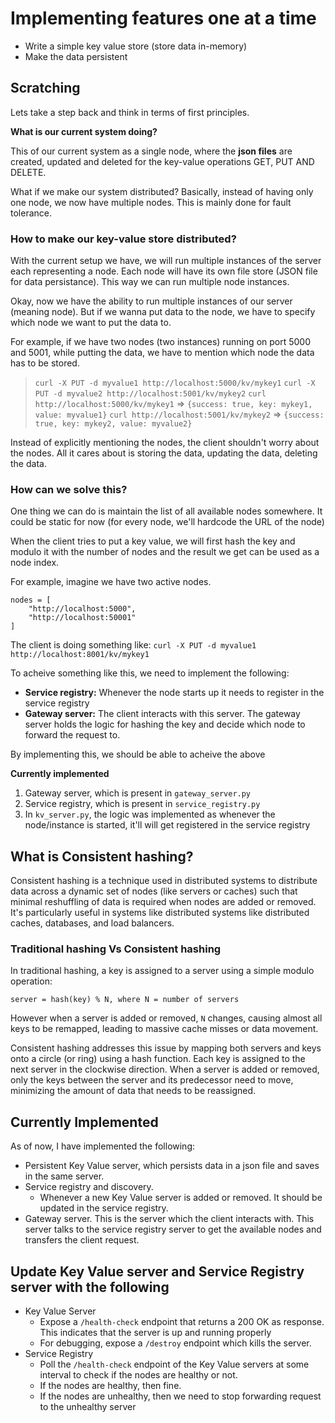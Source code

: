 # Implementing features one at a time

* Write a simple key value store (store data in-memory)
* Make the data persistent

## Scratching
Lets take a step back and think in terms of first principles.

**What is our current system doing?**

This of our current system as a single node, where the **json files** are created, updated and deleted for the key-value operations GET, PUT AND DELETE.

What if we make our system distributed? Basically, instead of having only one node, we now have multiple nodes. This is mainly done for fault tolerance.

### How to make our key-value store distributed?
With the current setup we have, we will run multiple instances of the server each representing a node. Each node will have its own file store (JSON file for data persistance). This way we can run multiple node instances.

Okay, now we have the ability to run multiple instances of our server (meaning node). But if we wanna put data to the node, we have to specify which node we want to put the data to.

For example, if we have two nodes (two instances) running on port 5000 and 5001, while putting the data, we have to mention which node the data has to be stored.
> `curl -X PUT -d myvalue1 http://localhost:5000/kv/mykey1`
> `curl -X PUT -d myvalue2 http://localhost:5001/kv/mykey2`
> `curl http://localhost:5000/kv/mykey1` => `{success: true, key: mykey1, value: myvalue1}`
> `curl http://localhost:5001/kv/mykey2` => `{success: true, key: mykey2, value: myvalue2}`

Instead of explicitly mentioning the nodes, the client shouldn't worry about the nodes. All it cares about is storing the data, updating the data, deleting the data.

### How can we solve this?
One thing we can do is maintain the list of all available nodes somewhere. It could be static for now (for every node, we'll hardcode the URL of the node)

When the client tries to put a key value, we will first hash the key and modulo it with the number of nodes and the result we get can be used as a node index.

For example, imagine we have two active nodes.
```
nodes = [
    "http://localhost:5000",
    "http://localhost:50001"
]
```

The client is doing something like: `curl -X PUT -d myvalue1 http://localhost:8001/kv/mykey1`

To acheive something like this, we need to implement the following:
* **Service registry:** Whenever the node starts up it needs to register in the service registry
* **Gateway server:** The client interacts with this server. The gateway server holds the logic for hashing the key and decide which node to forward the request to.

By implementing this, we should be able to acheive the above

**Currently implemented**

1. Gateway server, which is present in `gateway_server.py`
2. Service registry, which is present in `service_registry.py`
3. In `kv_server.py`, the logic was implemented as whenever the node/instance is started, it'll will get registered in the service registry

## What is Consistent hashing?
Consistent hashing is a technique used in distributed systems to distribute data across a dynamic set of nodes (like servers or caches) such that minimal reshuffling of data is required when nodes are added or removed. It's particularly useful in systems like distributed systems like distributed caches, databases, and load balancers.

### Traditional hashing Vs Consistent hashing
In traditional hashing, a key is assigned to a server using a simple modulo operation:
```
server = hash(key) % N, where N = number of servers
```

However when a server is added or removed, `N` changes, causing almost all keys to be remapped, leading to massive cache misses or data movement.

Consistent hashing addresses this issue by mapping both servers and keys onto a circle (or ring) using a hash function. Each key is assigned to the next server in the clockwise direction. When a server is added or removed, only the keys between the server and its predecessor need to move, minimizing the amount of data that needs to be reassigned.

## Currently Implemented
As of now, I have implemented the following:
* Persistent Key Value server, which persists data in a json file and saves in the same server.
* Service registry and discovery.
    * Whenever a new Key Value server is added or removed. It should be updated in the service registry.
* Gateway server. This is the server which the client interacts with. This server talks to the service registry server to get the available nodes and transfers the client request.

## Update Key Value server and Service Registry server with the following
* Key Value Server
    * Expose a `/health-check` endpoint that returns a 200 OK as response. This indicates that the server is up and running properly
    * For debugging, expose a `/destroy` endpoint which kills the server.
* Service Registry
    * Poll the `/health-check` endpoint of the Key Value servers at some interval to check if the nodes are healthy or not.
    * If the nodes are healthy, then fine.
    * If the nodes are unhealthy, then we need to stop forwarding request to the unhealthy server